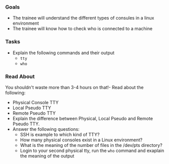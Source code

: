 ### Goals
- The trainee will understand the different types of consules in a linux environment
- The trainee will know how to check who is connected to a machine

### Tasks
- Explain the following commands and their output
  - `tty`
  - `who`

### Read About

You shouldn't waste more than 3-4 hours on that!- Read about the following:

  - Physical Console TTY
  - Local Pseudo TTY
  - Remote Pseudo TTY
  - Explain the difference between Physical, Local Pseudo and Remote Pseudo TTY.
- Answer the following questions:
  - SSH is example to which kind of TTY?
  - How many physical consoles exist in a Linux environment?
  - What is the meaning of the number of files in the /dev/pts directory?
  - Login to your second physical tty, run the `who` command and exaplain the meaning of the output



